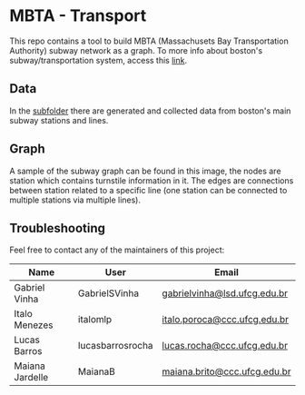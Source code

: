 # MBTA - Transport

This repo contains a tool to build MBTA (Massachusets Bay Transportation Authority) subway network as a graph. To more info about boston's subway/transportation system, access this [link](https://www.mbta.com/).

## Data

In the [subfolder](data/) there are generated and collected data from boston's main subway stations and lines.

## Graph

A sample of the subway graph can be found in this image, the nodes are station which contains turnstile information in it. The edges are connections between station related to a specific line (one station can be connected to multiple stations via multiple lines).

## Troubleshooting

Feel free to contact any of the maintainers of this project:

|Name|User|Email|
|---|---|---|
|Gabriel Vinha|GabrielSVinha|gabrielvinha@lsd.ufcg.edu.br|
|Italo Menezes|italomlp|italo.poroca@ccc.ufcg.edu.br|
|Lucas Barros|lucasbarrosrocha|lucas.rocha@ccc.ufcg.edu.br|
|Maiana Jardelle|MaianaB|maiana.brito@ccc.ufcg.edu.br|


